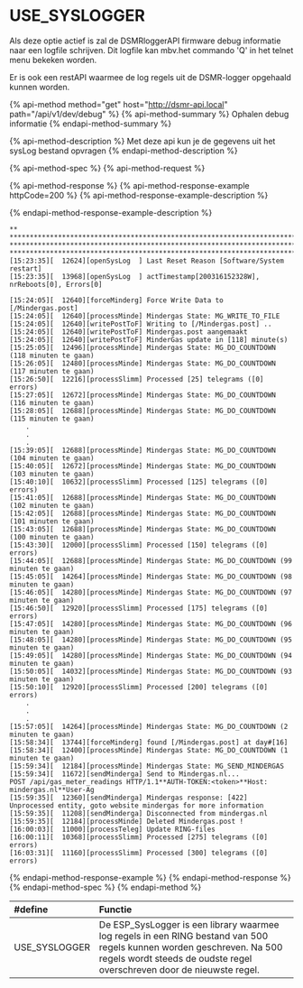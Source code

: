 # USE\_SYSLOGGER

Als deze optie actief is zal de DSMRloggerAPI firmware debug informatie naar een logfile schrijven. Dit logfile kan mbv.het commando 'Q' in het telnet menu bekeken worden.

Er is ook een restAPI waarmee de log regels uit de DSMR-logger opgehaald kunnen worden.

{% api-method method="get" host="http://dsmr-api.local" path="/api/v1/dev/debug" %}
{% api-method-summary %}
Ophalen debug informatie
{% endapi-method-summary %}

{% api-method-description %}
Met deze api kun je de gegevens uit het sysLog bestand opvragen
{% endapi-method-description %}

{% api-method-spec %}
{% api-method-request %}

{% api-method-response %}
{% api-method-response-example httpCode=200 %}
{% api-method-response-example-description %}

{% endapi-method-response-example-description %}

```
**
***************************************************************************************************
***************************************************************************************************
***************************************************************************************************
[15:23:35][  12624][openSysLog  ] Last Reset Reason [Software/System restart]
[15:23:35][  13968][openSysLog  ] actTimestamp[200316152328W], nrReboots[0], Errors[0]
 
[15:24:05][  12640][forceMinderg] Force Write Data to [/Mindergas.post]
[15:24:05][  12640][processMinde] Mindergas State: MG_WRITE_TO_FILE
[15:24:05][  12640][writePostToF] Writing to [/Mindergas.post] ..
[15:24:05][  12640][writePostToF] Mindergas.post aangemaakt
[15:24:05][  12640][writePostToF] MinderGas update in [118] minute(s)
[15:25:05][  12496][processMinde] Mindergas State: MG_DO_COUNTDOWN (118 minuten te gaan)
[15:26:05][  12480][processMinde] Mindergas State: MG_DO_COUNTDOWN (117 minuten te gaan)
[15:26:50][  12216][processSlimm] Processed [25] telegrams ([0] errors)
[15:27:05][  12672][processMinde] Mindergas State: MG_DO_COUNTDOWN (116 minuten te gaan)
[15:28:05][  12688][processMinde] Mindergas State: MG_DO_COUNTDOWN (115 minuten te gaan)
    .
    .
    .
[15:39:05][  12688][processMinde] Mindergas State: MG_DO_COUNTDOWN (104 minuten te gaan)
[15:40:05][  12672][processMinde] Mindergas State: MG_DO_COUNTDOWN (103 minuten te gaan)
[15:40:10][  10632][processSlimm] Processed [125] telegrams ([0] errors)
[15:41:05][  12688][processMinde] Mindergas State: MG_DO_COUNTDOWN (102 minuten te gaan)
[15:42:05][  12688][processMinde] Mindergas State: MG_DO_COUNTDOWN (101 minuten te gaan)
[15:43:05][  12688][processMinde] Mindergas State: MG_DO_COUNTDOWN (100 minuten te gaan)
[15:43:30][  12000][processSlimm] Processed [150] telegrams ([0] errors)
[15:44:05][  12688][processMinde] Mindergas State: MG_DO_COUNTDOWN (99 minuten te gaan)
[15:45:05][  14264][processMinde] Mindergas State: MG_DO_COUNTDOWN (98 minuten te gaan)
[15:46:05][  14280][processMinde] Mindergas State: MG_DO_COUNTDOWN (97 minuten te gaan)
[15:46:50][  12920][processSlimm] Processed [175] telegrams ([0] errors)
[15:47:05][  14280][processMinde] Mindergas State: MG_DO_COUNTDOWN (96 minuten te gaan)
[15:48:05][  14280][processMinde] Mindergas State: MG_DO_COUNTDOWN (95 minuten te gaan)
[15:49:05][  14280][processMinde] Mindergas State: MG_DO_COUNTDOWN (94 minuten te gaan)
[15:50:05][  14032][processMinde] Mindergas State: MG_DO_COUNTDOWN (93 minuten te gaan)
[15:50:10][  12920][processSlimm] Processed [200] telegrams ([0] errors)
    .
    .
    .
[15:57:05][  14264][processMinde] Mindergas State: MG_DO_COUNTDOWN (2 minuten te gaan)
[15:58:34][  13744][forceMinderg] found [/Mindergas.post] at day#[16]
[15:58:34][  12400][processMinde] Mindergas State: MG_DO_COUNTDOWN (1 minuten te gaan)
[15:59:34][  12184][processMinde] Mindergas State: MG_SEND_MINDERGAS
[15:59:34][  11672][sendMinderga] Send to Mindergas.nl...
POST /api/gas_meter_readings HTTP/1.1**AUTH-TOKEN:<token>**Host: mindergas.nl**User-Ag
[15:59:35][  12360][sendMinderga] Mindergas response: [422]
Unprocessed entity, goto website mindergas for more information
[15:59:35][  11208][sendMinderga] Disconnected from mindergas.nl
[15:59:35][  12184][processMinde] Deleted Mindergas.post !
[16:00:03][  11000][processTeleg] Update RING-files
[16:00:11][  10368][processSlimm] Processed [275] telegrams ([0] errors)
[16:03:31][  11160][processSlimm] Processed [300] telegrams ([0] errors)
```
{% endapi-method-response-example %}
{% endapi-method-response %}
{% endapi-method-spec %}
{% endapi-method %}

| \#define | Functie |
| :--- | :--- |
| USE\_SYSLOGGER | De ESP\_SysLogger is een library waarmee log regels in een RING bestand van 500 regels kunnen worden geschreven. Na 500 regels wordt steeds de oudste regel overschreven door de nieuwste regel. |

